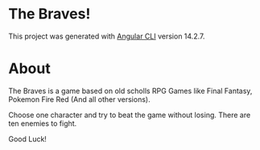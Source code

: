 # The Braves!

This project was generated with [Angular CLI](https://github.com/angular/angular-cli) version 14.2.7.

# About

The Braves is a game based on old scholls RPG Games like Final Fantasy, Pokemon Fire Red (And all other versions).

Choose one character and try to beat the game without losing. There are ten enemies to fight.

Good Luck!
